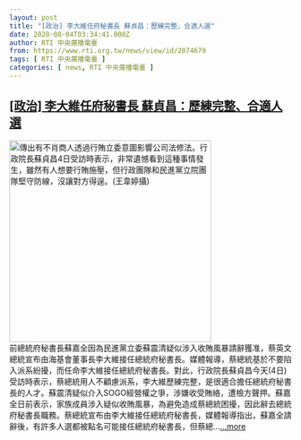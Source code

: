 ```yaml
---
layout: post
title: "[政治] 李大維任府秘書長 蘇貞昌：歷練完整、合適人選"
date: 2020-08-04T03:34:41.000Z
author: RTI 中央廣播電臺
from: https://www.rti.org.tw/news/view/id/2074679
tags: [ RTI 中央廣播電臺 ]
categories: [ news, RTI 中央廣播電臺 ]
---
```

<!--1596512081000-->
[[政治] 李大維任府秘書長 蘇貞昌：歷練完整、合適人選](https://www.rti.org.tw/news/view/id/2074679)
------

<div>
<img src="https://static.rti.org.tw/assets/thumbnails/2020/08/04/d54809a1d440685473021729c78b7486.jpg" width="360" alt="傳出有不肖商人透過行賄立委意圖影響公司法修法。行政院長蘇貞昌4日受訪時表示，非常遺憾看到這種事情發生，雖然有人想要行賄施壓，但行政團隊和民進黨立院團隊堅守防線，沒讓對方得逞。(王韋婷攝)" title="傳出有不肖商人透過行賄立委意圖影響公司法修法。行政院長蘇貞昌4日受訪時表示，非常遺憾看到這種事情發生，雖然有人想要行賄施壓，但行政團隊和民進黨立院團隊堅守防線，沒讓對方得逞。(王韋婷攝)"><br>前總統府秘書長蘇嘉全因為民進黨立委蘇震清疑似涉入收賄風暴請辭獲准，蔡英文總統宣布由海基會董事長李大維接任總統府秘書長。媒體報導，蔡總統基於不要陷入派系紛擾，而任命李大維接任總統府秘書長。對此，行政院長蘇貞昌今天(4日)受訪時表示，蔡總統用人不顧慮派系，李大維歷練完整，是很適合擔任總統府秘書長的人才。蘇震清疑似介入SOGO經營權之爭，涉嫌收受賄絡，遭檢方聲押。蘇嘉全日前表示，家族成員涉入疑似收賄風暴，為避免造成蔡總統困擾，因此辭去總統府秘書長職務。蔡總統宣布由李大維接任總統府秘書長，媒體報導指出，蘇嘉全請辭後，有許多人選都被點名可能接任總統府秘書長，但蔡總...<a target="_blank" href="https://www.rti.org.tw/news/view/id/2074679">...more</a>
</div>
